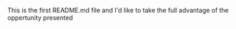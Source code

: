 This is the first README.md file and I'd like to take the full advantage of the oppertunity presented 